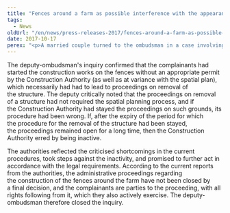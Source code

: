 ```yaml
---
title: "Fences around a farm as possible interference with the appearance of the landscape"
tags:
  - News
oldUrl: "/en/news/press-releases-2017/fences-around-a-farm-as-possible-interference-with-the-appearance-of-the-landscape/"
date: 2017-10-17
perex: "<p>A married couple turned to the ombudsman in a case involving the procedure of authorities (the Nature Conservation Body, the Construction Authority) in connection to granting permission to fence a fallow deer farm on their land.</p>"
---
```


<!-- imported from the old website -->

<p>The deputy-ombudsman's inquiry confirmed that the complainants had started the construction works on the fences without an appropriate permit by the Construction Authority (as well as at variance with the spatial plan), which necessarily had had to lead to proceedings on removal of the structure. The deputy critically noted that the proceedings on removal of a structure had not required the spatial planning process, and if the Construction Authority had stayed the proceedings on such grounds, its procedure had been wrong. If, after the expiry of the period for which the procedure for the removal of the structure had been stayed, the proceedings remained open for a long time, then the Construction Authority erred by being inactive. </p> <p>The authorities reflected the criticised shortcomings in the current procedures, took steps against the inactivity, and promised to further act in accordance with the legal requirements. According to the current reports from the authorities, the administrative proceedings regarding the construction of the fences around the farm have not been closed by a final decision, and the complainants are parties to the proceeding, with all rights following from it, which they also actively exercise. The deputy-ombudsman therefore closed the inquiry.</p>

